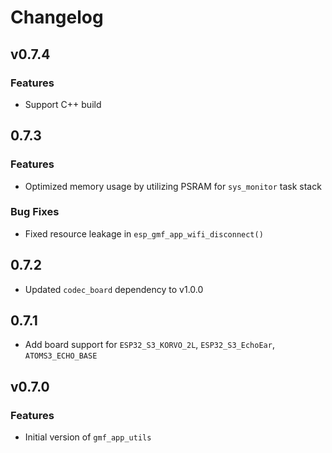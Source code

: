 # Changelog

## v0.7.4

### Features

- Support C++ build

## 0.7.3

### Features

- Optimized memory usage by utilizing PSRAM for `sys_monitor` task stack

### Bug Fixes

- Fixed resource leakage in `esp_gmf_app_wifi_disconnect()`

## 0.7.2

- Updated `codec_board` dependency to v1.0.0

## 0.7.1

- Add board support for `ESP32_S3_KORVO_2L`, `ESP32_S3_EchoEar`, `ATOMS3_ECHO_BASE`

## v0.7.0

### Features

- Initial version of `gmf_app_utils`
